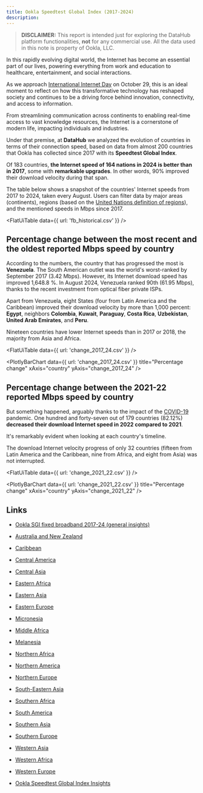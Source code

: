 ```yaml
---
title: Ookla Speedtest Global Index (2017-2024)
description: 
---
```


> **DISCLAIMER:** This report is intended just for exploring the DataHub platform functionalities, **not** for any commercial use. All the data used in this note is property of Ookla, LLC.

In this rapidly evolving digital world, the Internet has become an essential part of our lives, powering everything from work and education to healthcare, entertainment, and social interactions. 

As we approach [International Internet Day](https://knowledgeflow.org/event/international-internet-day-2024/) on October 29, this is an ideal moment to reflect on how this transformative technology has reshaped society and continues to be a driving force behind innovation, connectivity, and access to information. 

From streamlining communication across continents to enabling real-time access to vast knowledge resources, the Internet is a cornerstone of modern life, impacting individuals and industries. 

Under that premise, at **DataHub** we analyzed the evolution of countries in terms of their connection speed, based on data from almost 200 countries that Ookla has collected since 2017 with its **Speedtest Global Index**.

Of 183 countries, **the Internet speed of 164 nations in 2024 is better than in 2017**, some with **remarkable upgrades**. In other words, 90% improved their download velocity during that span.

The table below shows a snapshot of the countries' Internet speeds from 2017 to 2024, taken every August. Users can filter data by major areas (continents), regions (based on the [United Nations definition of regions](https://population.un.org/wpp/DefinitionOfRegions/)), and the mentioned speeds in Mbps since 2017. 

<FlatUiTable
  data={{
    url: 'fb_historical.csv'
  }}
/>

## Percentage change between the most recent and the oldest reported Mbps speed by country

According to the numbers, the country that has progressed the most is **Venezuela**. The South American outlet was the world's worst-ranked by September 2017 (3.42 Mbps). However, its Internet download speed has improved 1,648.8 %. In August 2024, Venezuela ranked 90th  (61.95 Mbps), thanks to the recent investment from optical fiber private ISPs. 

Apart from Venezuela, eight States (four from Latin America and the Caribbean) improved their download velocity by more than 1,000 percent: **Egypt**, neighbors **Colombia**, **Kuwait**, **Paraguay**, **Costa Rica**, **Uzbekistan**, **United Arab Emirates**, and **Peru**.

Nineteen countries have lower Internet speeds than in 2017 or 2018, the majority from Asia and Africa.

<FlatUiTable
  data={{
    url: 'change_2017_24.csv'
  }}
/> 

<PlotlyBarChart
  data={{
    url: 'change_2017_24.csv'
  }}
  title="Percentage change"
  xAxis="country"
  yAxis="change_2017_24"
/>

## Percentage change between the 2021-22 reported Mbps speed by country

But something happened, arguably thanks to the impact of the [COVID-19](https://www.mayoclinic.org/diseases-conditions/coronavirus/symptoms-causes/syc-20479963) pandemic. One hundred and forty-seven out of 179 countries (82.12%) **decreased their download Internet speed in 2022 compared to 2021**. 

It's remarkably evident when looking at each country's timeline.

The download Internet velocity progress of only 32 countries (fifteen from Latin America and the Caribbean, nine from Africa, and eight from Asia) was not interrupted.

<FlatUiTable
  data={{
    url: 'change_2021_22.csv'
  }}
/> 

<PlotlyBarChart
  data={{
    url: 'change_2021_22.csv'
  }}
  title="Percentage change"
  xAxis="country"
  yAxis="change_2021_22"
/>

## Links

- [Ookla SGI fixed broadband 2017-24 (general insights)](https://datahub.io/@cheredia19/ookla-sgi-broadband-2017-2024)

- [Australia and New Zealand](https://datahub.io/@cheredia19/ookla-sgi-broadband-2017-24-aus-nz)

- [Caribbean](https://datahub.io/@cheredia19/ookla-sgi-broadband-2017-24-cb)

- [Central America](https://datahub.io/@cheredia19/ookla-sgi-broadband-2017-24-cent-am)

- [Central Asia](https://datahub.io/@cheredia19/ookla-sgi-broadband-2017-24-cent-as)

- [Eastern Africa](https://datahub.io/@cheredia19/ookla-sgi-broadband-2017-24-east-af)

- [Eastern Asia](https://datahub.io/@cheredia19/ookla-sgi-broadband-2017-24-east-as)

- [Eastern Europe](https://datahub.io/@cheredia19/ookla-sgi-broadband-2017-24-east-eu)

- [Micronesia](https://datahub.io/@cheredia19/ookla-sgi-broadband-2017-24-mcn)

- [Middle Africa](https://datahub.io/@cheredia19/ookla-sgi-broadband-2017-24-mid-af)

- [Melanesia](https://datahub.io/@cheredia19/ookla-sgi-broadband-2017-24-mln)

- [Northern Africa](https://datahub.io/@cheredia19/ookla-sgi-broadband-2017-24-nor-af)

- [Northern America](https://datahub.io/@cheredia19/ookla-sgi-broadband-2017-24-nor-am)

- [Northern Europe](https://datahub.io/@cheredia19/ookla-sgi-broadband-2017-24-nor-eu)

- [South-Eastern Asia](https://datahub.io/@cheredia19/ookla-sgi-broadband-2017-24-se-as)

- [Southern Africa](https://datahub.io/@cheredia19/ookla-sgi-broadband-2017-24-sou-af)

- [South America](https://datahub.io/@cheredia19/ookla-sgi-broadband-2017-24-sou-am)

- [Southern Asia](https://datahub.io/@cheredia19/ookla-sgi-broadband-2017-24-sou-as)

- [Southern Europe](https://datahub.io/@cheredia19/ookla-sgi-broadband-2017-24-sou-eu)

- [Western Asia](https://datahub.io/@cheredia19/ookla-sgi-broadband-2017-24-west-as)

- [Western Africa](https://datahub.io/@cheredia19/ookla-sgi-broadband-2017-24-west-af)

- [Western Europe](https://datahub.io/@cheredia19/ookla-sgi-broadband-2017-24-west-eu)

- [Ookla Speedtest Global Index Insights](https://datahub.io/@cheredia19/ookla-speedtest-global-index-insights)
